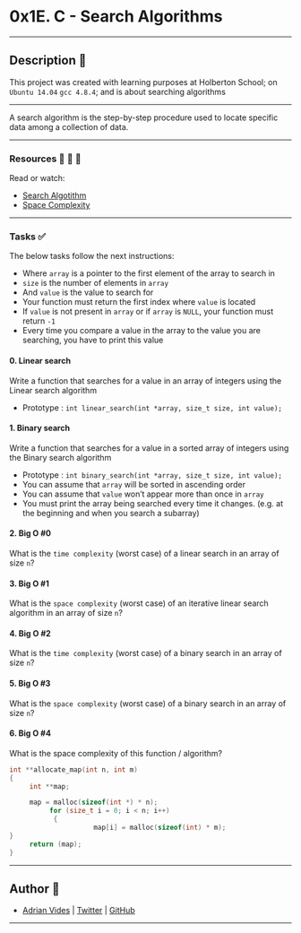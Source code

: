# 0x1E. C - Search Algorithms
---

## Description :newspaper:
This project was created with learning purposes at Holberton School; on `Ubuntu 14.04` `gcc 4.8.4`; and is about searching algorithms

---

A search algorithm is the step-by-step procedure used to locate specific data among a collection of data.

---

### Resources :blue_book: :orange_book: :green_book:
Read or watch:
- [Search Algotithm](https://en.wikipedia.org/wiki/Search_algorithm)
- [Space Complexity](https://www.geeksforgeeks.org/g-fact-86/)

---

### Tasks :white_check_mark:

The below tasks follow the next instructions:
- Where `array` is a pointer to the first element of the array to search in
- `size` is the number of elements in `array`
- And `value` is the value to search for
- Your function must return the first index where `value` is located
- If `value` is not present in `array` or if `array` is `NULL`, your function must return `-1`
- Every time you compare a value in the array to the value you are searching, you have to print this value

#### 0. Linear search
Write a function that searches for a value in an array of integers using the Linear search algorithm
- Prototype : `int linear_search(int *array, size_t size, int value);`

#### 1. Binary search
Write a function that searches for a value in a sorted array of integers using the Binary search algorithm
- Prototype : `int binary_search(int *array, size_t size, int value);`
- You can assume that `array` will be sorted in ascending order
- You can assume that `value` won’t appear more than once in `array`
- You must print the array being searched every time it changes. (e.g. at the beginning and when you search a subarray)

#### 2. Big O #0
What is the `time complexity` (worst case) of a linear search in an array of size `n`?

#### 3. Big O #1
What is the `space complexity` (worst case) of an iterative linear search algorithm in an array of size `n`?

#### 4. Big O #2
What is the `time complexity` (worst case) of a binary search in an array of size `n`?

#### 5. Big O #3
What is the `space complexity` (worst case) of a binary search in an array of size `n`?

#### 6. Big O #4
What is the space complexity of this function / algorithm?
```c
int **allocate_map(int n, int m)
{
     int **map;

     map = malloc(sizeof(int *) * n);
          for (size_t i = 0; i < n; i++)
	       {
	                 map[i] = malloc(sizeof(int) * m);
}
     return (map);
}
```

---

## Author :bust_in_silhouette:
- [Adrian Vides] | [Twitter] | [GitHub]



---

[GitHub]: <https://github.com/AdrianVides56>
[Twitter]: <https://twitter.com/termi56661>
[Adrian Vides]: <https://www.linkedin.com/in/adrian-felipe-vides-jimenez-a201401b7>
